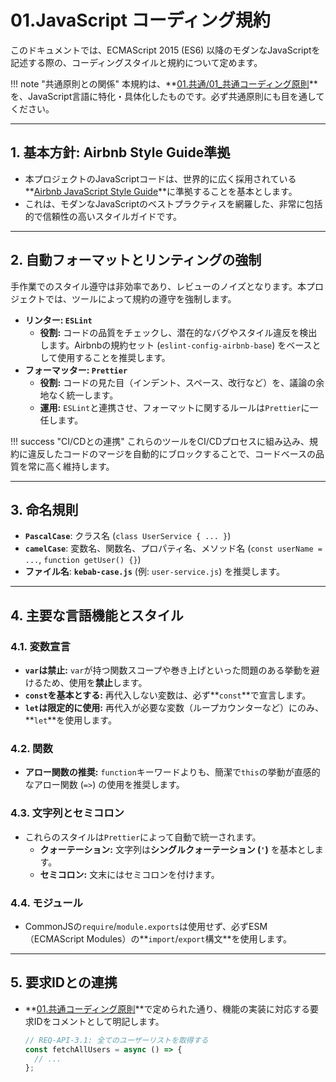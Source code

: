 # 01.JavaScript コーディング規約

このドキュメントでは、ECMAScript 2015 (ES6) 以降のモダンなJavaScriptを記述する際の、コーディングスタイルと規約について定めます。

!!! note "共通原則との関係"
    本規約は、**[01.共通/01_共通コーディング原則](../../01_共通/01_共通コーディング原則.md)**を、JavaScript言語に特化・具体化したものです。必ず共通原則にも目を通してください。

---

## 1. 基本方針: Airbnb Style Guide準拠

*   本プロジェクトのJavaScriptコードは、世界的に広く採用されている**[Airbnb JavaScript Style Guide](https://github.com/airbnb/javascript)**に準拠することを基本とします。
*   これは、モダンなJavaScriptのベストプラクティスを網羅した、非常に包括的で信頼性の高いスタイルガイドです。

---

## 2. 自動フォーマットとリンティングの強制

手作業でのスタイル遵守は非効率であり、レビューのノイズとなります。本プロジェクトでは、ツールによって規約の遵守を強制します。

*   **リンター: `ESLint`**
    *   **役割:** コードの品質をチェックし、潜在的なバグやスタイル違反を検出します。Airbnbの規約セット (`eslint-config-airbnb-base`) をベースとして使用することを推奨します。
*   **フォーマッター: `Prettier`**
    *   **役割:** コードの見た目（インデント、スペース、改行など）を、議論の余地なく統一します。
    *   **運用:** `ESLint`と連携させ、フォーマットに関するルールは`Prettier`に一任します。

!!! success "CI/CDとの連携"
    これらのツールをCI/CDプロセスに組み込み、規約に違反したコードのマージを自動的にブロックすることで、コードベースの品質を常に高く維持します。

---

## 3. 命名規則

*   **`PascalCase`**: クラス名 (`class UserService { ... }`)
*   **`camelCase`**: 変数名、関数名、プロパティ名、メソッド名 (`const userName = ...`, `function getUser() {}`)
*   **ファイル名**: **`kebab-case.js`** (例: `user-service.js`) を推奨します。

---

## 4. 主要な言語機能とスタイル

### 4.1. 変数宣言
*   **`var`は禁止:** `var`が持つ関数スコープや巻き上げといった問題のある挙動を避けるため、使用を**禁止**します。
*   **`const`を基本とする:** 再代入しない変数は、必ず**`const`**で宣言します。
*   **`let`は限定的に使用:** 再代入が必要な変数（ループカウンターなど）にのみ、**`let`**を使用します。

### 4.2. 関数
*   **アロー関数の推奨:** `function`キーワードよりも、簡潔で`this`の挙動が直感的なアロー関数 (`=>`) の使用を推奨します。

### 4.3. 文字列とセミコロン
*   これらのスタイルは`Prettier`によって自動で統一されます。
    *   **クォーテーション:** 文字列は**シングルクォーテーション (`'`)** を基本とします。
    *   **セミコロン:** 文末にはセミコロンを付けます。

### 4.4. モジュール
*   CommonJSの`require`/`module.exports`は使用せず、必ずESM（ECMAScript Modules）の**`import`/`export`構文**を使用します。

---

## 5. 要求IDとの連携

*   **[01.共通コーディング原則](../../01_共通/01_共通コーディング原則.md)**で定められた通り、機能の実装に対応する要求IDをコメントとして明記します。

    ```javascript
    // REQ-API-3.1: 全てのユーザーリストを取得する
    const fetchAllUsers = async () => {
      // ...
    };
    ```
    